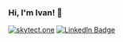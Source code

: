 ### Hi, I'm Ivan! 👋

[![skytect.one](https://img.shields.io/badge/skytect.one-3066C9?style=for-the-badge&logo=about.me&logoColor=white)](https://skytect.one)
[![LinkedIn Badge](https://img.shields.io/badge/LinkedIn-0077B5?style=for-the-badge&logo=linkedin&logoColor=white)](https://www.linkedin.com/in/ivantung/)

<!--
[![Twitter Badge](https://img.shields.io/badge/Twitter-1DA1F2?style=for-the-badge&logo=twitter&logoColor=white)](https://twitter.com/skytect)
[![Medium Badge](https://img.shields.io/badge/Medium-12100E?style=for-the-badge&labelColor=000000&logo=Medium&link=https://medium.com/@skytect)](https://medium.com/@skytect)
[![Stack Overflow Badge](https://img.shields.io/badge/Stack_Overflow-FE7A16?style=for-the-badge&logo=stack-overflow&logoColor=white)](https://stackoverflow.com/users/8147389/skytect)
-->
